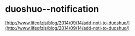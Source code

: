 duoshuo--notification
=====================

[http://www.lifeofzjs/blog/2014/09/14/add-noti-to-duoshuo/](http://www.lifeofzjs/blog/2014/09/14/add-noti-to-duoshuo/)
